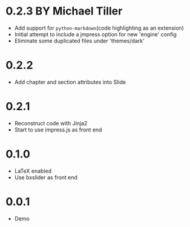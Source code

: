 # 0.2.3 BY Michael Tiller

* Add support for `python-markdown`(code highlighting as an extension)
* Initial attempt to include a jmpress option for new 'engine' config
* Eliminate some duplicated files under 'themes/dark'

# 0.2.2

* Add chapter and section attributes into Slide


# 0.2.1

* Reconstruct code with Jinja2
* Start to use impress.js as front end


# 0.1.0

* LaTeX enabled
* Use bxslider as front end


# 0.0.1


* Demo
